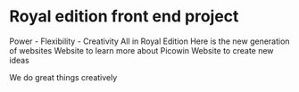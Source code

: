 # Royal edition front end project
Power - Flexibility - Creativity 
All in Royal Edition 
Here is the new generation of websites 
Website to learn more about Picowin 
Website to create new ideas 

We do great things creatively
